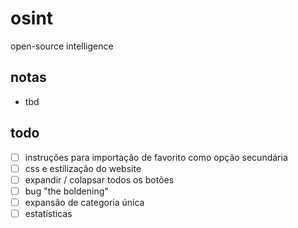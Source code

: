 # osint

open-source intelligence

## notas

- tbd

## todo

- [ ] instruções para importação de favorito como opção secundária
- [ ] css e estilização do website
- [ ] expandir / colapsar todos os botões
- [ ] bug "the boldening"
- [ ] expansão de categoria única
- [ ] estatísticas
